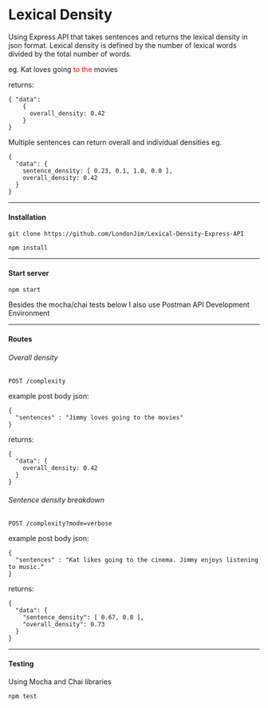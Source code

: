 # Lexical Density

Using Express API that takes sentences and returns the lexical density in json format. Lexical density is defined by the number of lexical words divided by the total number of words.

eg. Kat loves going <span style="color:red">to the</span> movies

returns:

```
{ "data":
    {
      overall_density: 0.42
    }
}
```

Multiple sentences can return overall and individual densities eg.

```
{
  "data": {
    sentence_density: [ 0.23, 0.1, 1.0, 0.0 ],
    overall_density: 0.42
  }
}
```

---

#### Installation

`git clone https://github.com/LondonJim/Lexical-Density-Express-API`

`npm install`

---

#### Start server

`npm start`


Besides the mocha/chai tests below I also use Postman API Development Environment

---

#### Routes

###### Overall density
```
POST /complexity
```
example post body json:
```
{
  "sentences" : "Jimmy loves going to the movies"
}
```
returns:
```
{
  "data": {
    overall_density: 0.42
  }
}
```

###### Sentence density breakdown
```
POST /complexity?mode=verbose
```

example post body json:
```
{
  "sentences" : "Kat likes going to the cinema. Jimmy enjoys listening to music."
}
```
returns:
```
{
  "data": {
    "sentence_density": [ 0.67, 0.8 ],
    "overall_density": 0.73
  }
}
```

---

#### Testing

Using Mocha and Chai libraries

`npm test`
